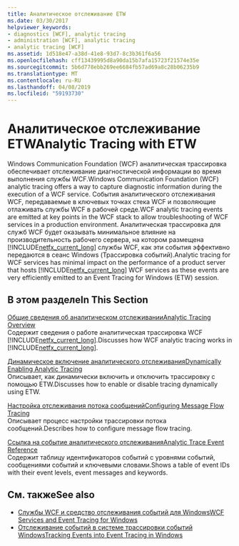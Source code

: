 ```yaml
---
title: Аналитическое отслеживание ETW
ms.date: 03/30/2017
helpviewer_keywords:
- diagnostics [WCF], analytic tracing
- administration [WCF], analytic tracing
- analytic tracing [WCF]
ms.assetid: 1d518e47-a38d-41e8-93d7-8c3b361f6a56
ms.openlocfilehash: cff13439995d8a90da15b7afa15723f21574e35e
ms.sourcegitcommit: 5b6d778ebb269ee6684fb57ad69a8c28b06235b9
ms.translationtype: MT
ms.contentlocale: ru-RU
ms.lasthandoff: 04/08/2019
ms.locfileid: "59193730"
---
```

# <a name="analytic-tracing-with-etw"></a><span data-ttu-id="8a317-102">Аналитическое отслеживание ETW</span><span class="sxs-lookup"><span data-stu-id="8a317-102">Analytic Tracing with ETW</span></span>
<span data-ttu-id="8a317-103">Windows Communication Foundation (WCF) аналитическая трассировка обеспечивает отслеживание диагностической информации во время выполнения службы WCF.</span><span class="sxs-lookup"><span data-stu-id="8a317-103">Windows Communication Foundation (WCF) analytic tracing offers a way to capture diagnostic information during the execution of a WCF service.</span></span> <span data-ttu-id="8a317-104">События аналитического отслеживания WCF, передаваемые в ключевых точках стека WCF и позволяющие отлаживать службы WCF в рабочей среде.</span><span class="sxs-lookup"><span data-stu-id="8a317-104">WCF analytic tracing events are emitted at key points in the WCF stack to allow troubleshooting of WCF services in a production environment.</span></span> <span data-ttu-id="8a317-105">Аналитическая трассировка для служб WCF будет оказывать минимальное влияние на производительность рабочего сервера, на котором размещена [!INCLUDE[netfx_current_long](../../../../../includes/netfx-current-long-md.md)] службы WCF, как эти события эффективно передаются в сеанс Windows (Трассировка событий).</span><span class="sxs-lookup"><span data-stu-id="8a317-105">Analytic tracing for WCF services has minimal impact on the performance of a product server that hosts [!INCLUDE[netfx_current_long](../../../../../includes/netfx-current-long-md.md)] WCF services as these events are very efficiently emitted to an Event Tracing for Windows (ETW) session.</span></span>  
  
## <a name="in-this-section"></a><span data-ttu-id="8a317-106">В этом разделе</span><span class="sxs-lookup"><span data-stu-id="8a317-106">In This Section</span></span>  
 [<span data-ttu-id="8a317-107">Общие сведения об аналитическом отслеживании</span><span class="sxs-lookup"><span data-stu-id="8a317-107">Analytic Tracing Overview</span></span>](../../../../../docs/framework/wcf/diagnostics/etw/analytic-tracing-overview.md)  
 <span data-ttu-id="8a317-108">Содержит сведения о работе аналитическая трассировка WCF [!INCLUDE[netfx_current_long](../../../../../includes/netfx-current-long-md.md)].</span><span class="sxs-lookup"><span data-stu-id="8a317-108">Discusses how WCF analytic tracing works in [!INCLUDE[netfx_current_long](../../../../../includes/netfx-current-long-md.md)].</span></span>  
  
 [<span data-ttu-id="8a317-109">Динамическое включение аналитического отслеживания</span><span class="sxs-lookup"><span data-stu-id="8a317-109">Dynamically Enabling Analytic Tracing</span></span>](../../../../../docs/framework/wcf/diagnostics/etw/dynamically-enabling-analytic-tracing.md)  
 <span data-ttu-id="8a317-110">Описывает, как динамически включить и отключить трассировку с помощью ETW.</span><span class="sxs-lookup"><span data-stu-id="8a317-110">Discusses how to enable or disable tracing dynamically using ETW.</span></span>  
  
 [<span data-ttu-id="8a317-111">Настройка отслеживания потока сообщений</span><span class="sxs-lookup"><span data-stu-id="8a317-111">Configuring Message Flow Tracing</span></span>](../../../../../docs/framework/wcf/diagnostics/etw/configuring-message-flow-tracing.md)  
 <span data-ttu-id="8a317-112">Описывает процесс настройки трассировки потока сообщений.</span><span class="sxs-lookup"><span data-stu-id="8a317-112">Describes how to configure message flow tracing.</span></span>  
  
 [<span data-ttu-id="8a317-113">Ссылка на событие аналитического отслеживания</span><span class="sxs-lookup"><span data-stu-id="8a317-113">Analytic Trace Event Reference</span></span>](../../../../../docs/framework/wcf/diagnostics/etw/analytic-trace-event-reference.md)  
 <span data-ttu-id="8a317-114">Содержит таблицу идентификаторов событий с уровнями событий, сообщениями событий и ключевыми словами.</span><span class="sxs-lookup"><span data-stu-id="8a317-114">Shows a table of event IDs with their event levels, event messages and keywords.</span></span>  
  
## <a name="see-also"></a><span data-ttu-id="8a317-115">См. также</span><span class="sxs-lookup"><span data-stu-id="8a317-115">See also</span></span>

- [<span data-ttu-id="8a317-116">Службы WCF и средство отслеживания событий для Windows</span><span class="sxs-lookup"><span data-stu-id="8a317-116">WCF Services and Event Tracing for Windows</span></span>](../../../../../docs/framework/wcf/samples/wcf-services-and-event-tracing-for-windows.md)
- [<span data-ttu-id="8a317-117">Отслеживание событий в системе трассировки событий Windows</span><span class="sxs-lookup"><span data-stu-id="8a317-117">Tracking Events into Event Tracing in Windows</span></span>](../../../../../docs/framework/windows-workflow-foundation/samples/tracking-events-into-event-tracing-in-windows.md)
